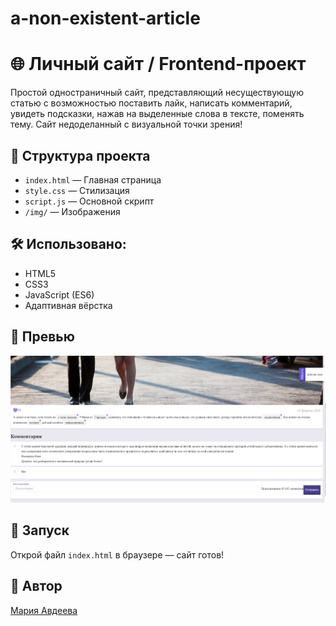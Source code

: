 # a-non-existent-article
# 🌐 Личный сайт / Frontend-проект

Простой одностраничный сайт, представляющий несуществующую статью с возможностью поставить лайк, написать комментарий, увидеть подсказки, нажав на выделенные слова в тексте, поменять тему. Сайт недоделанный с визуальной точки зрения!

## 📁 Структура проекта
- `index.html` — Главная страница
- `style.css` — Стилизация
- `script.js` — Основной скрипт
- `/img/` — Изображения

## 🛠 Использовано:
- HTML5
- CSS3
- JavaScript (ES6)
- Адаптивная вёрстка

## 📸 Превью
![Превью](img/preview.png)

## 🚀 Запуск
Открой файл `index.html` в браузере — сайт готов!

## 📌 Автор
[Мария Авдеева](https://github.com/твоя_ссылка)
